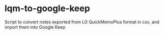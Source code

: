 # lqm-to-google-keep
Script to convert notes exported from LG QuickMemoPlus format in csv, and import them into Google Keep

